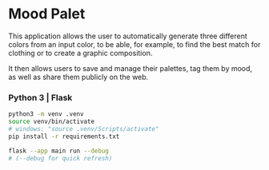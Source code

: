 # Mood Palet

This application allows the user to automatically generate three different colors from an input color, to be able, for example, to find the best match for clothing or to create a graphic composition.

It then allows users to save and manage their palettes, tag them by mood, as well as share them publicly on the web.

### Python 3 | Flask

```bash
python3 -m venv .venv
source venv/bin/activate
# windows: "source .venv/Scripts/activate"
pip install -r requirements.txt

flask --app main run --debug
# (--debug for quick refresh)
```
